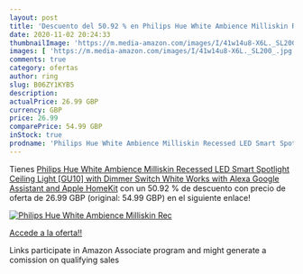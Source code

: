 ```yaml
---
layout: post
title: 'Descuento del 50.92 % en Philips Hue White Ambience Milliskin Rec'
date: 2020-11-02 20:24:33
thumbnailImage: 'https://m.media-amazon.com/images/I/41w14u8-X6L._SL200_.jpg'
images: [ 'https://m.media-amazon.com/images/I/41w14u8-X6L._SL200_.jpg' ]
comments: true
category: ofertas
author: ring
slug: B06ZY1KYB5
description:
actualPrice: 26.99 GBP
currency: GBP
price: 26.99
comparePrice: 54.99 GBP
inStock: true
prodname: 'Philips Hue White Ambience Milliskin Recessed LED Smart Spotlight  Ceiling Light [GU10] with Dimmer Switch  White  Works with Alexa  Google Assistant and Apple HomeKit'
---
```


Tienes [Philips Hue White Ambience Milliskin Recessed LED Smart Spotlight  Ceiling Light [GU10] with Dimmer Switch  White  Works with Alexa  Google Assistant and Apple HomeKit](https://www.amazon.co.uk/dp/B06ZY1KYB5/?tag=tolees0a-21) con un 50.92 % de descuento con precio de oferta de 26.99 GBP (original: 54.99 GBP) en el siguiente enlace!

[![Philips Hue White Ambience Milliskin Rec](https://m.media-amazon.com/images/I/41w14u8-X6L._SL200_.jpg)](https://www.amazon.co.uk/dp/B06ZY1KYB5/?tag=tolees0a-21)

[Accede a la oferta!!](https://www.amazon.co.uk/dp/B06ZY1KYB5/?tag=tolees0a-21)

Links participate in Amazon Associate program and might generate a comission on qualifying sales


